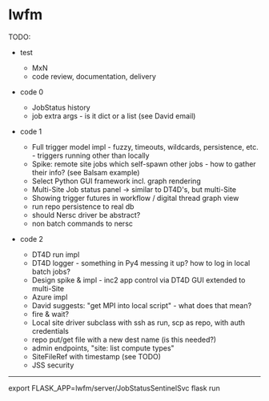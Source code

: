 # lwfm


TODO:

+ test
    - MxN
    - code review, documentation, delivery


+ code 0
    - JobStatus history
    - job extra args - is it dict or a list (see David email)


+ code 1
    - Full trigger model impl - fuzzy, timeouts, wildcards, persistence, etc. - triggers running other than locally
    - Spike: remote site jobs which self-spawn other jobs - how to gather their info? (see Balsam example)
    - Select Python GUI framework incl. graph rendering
    - Multi-Site Job status panel -> similar to DT4D's, but multi-Site
    - Showing trigger futures in workflow / digital thread graph view
    - run repo persistence to real db
    - should Nersc driver be abstract?
    - non batch commands to nersc


+ code 2
    - DT4D run impl
    - DT4D logger - something in Py4 messing it up?  how to log in local batch jobs?
    - Design spike & impl - inc2 app control via DT4D GUI extended to multi-Site
    - Azure impl
    - David suggests: "get MPI into local script" - what does that mean?
    - fire & wait?
    - Local site driver subclass with ssh as run, scp as repo, with auth credentials
    - repo put/get file with a new dest name (is this needed?)
    - admin endpoints, "site: list compute types"
    - SiteFileRef with timestamp (see TODO)
    - JSS security


************************************************************************************************************************************

export FLASK_APP=lwfm/server/JobStatusSentinelSvc
flask run
